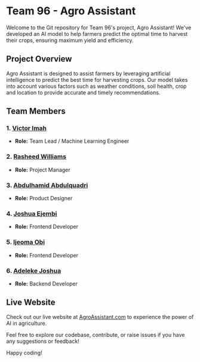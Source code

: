 # Team 96 - Agro Assistant

Welcome to the Git repository for Team 96's project, Agro Assistant! We've developed an AI model to help farmers predict the optimal time to harvest their crops, ensuring maximum yield and efficiency.

## Project Overview

Agro Assistant is designed to assist farmers by leveraging artificial intelligence to predict the best time for harvesting crops. Our model takes into account various factors such as weather conditions, soil health, crop and location to provide accurate and timely recommendations.

## Team Members

### 1. [Victor Imah](https://github.com/Victorimah)
   - **Role:** Team Lead / Machine Learning Engineer

### 2. [Rasheed Williams](https://github.com/rashw7)
   - **Role:** Project Manager

### 3. [Abdulhamid Abdulquadri](mailto:abdulquadri.ux@gmail.com)
   - **Role:** Product Designer

### 4. [Joshua Ejembi](https://github.com/106joshman)
   - **Role:** Frontend Developer
   
### 5. [Ijeoma Obi](https://github.com/Obiijeoma32)
   - **Role:** Frontend Developer

### 6. [Adeleke Joshua](https://github.com/lekejosh)
   - **Role:** Backend Developer

## Live Website

Check out our live website at [AgroAssistant.com](https://agro-assistant.netlify.app/) to experience the power of AI in agriculture.


Feel free to explore our codebase, contribute, or raise issues if you have any suggestions or feedback!


Happy coding!

